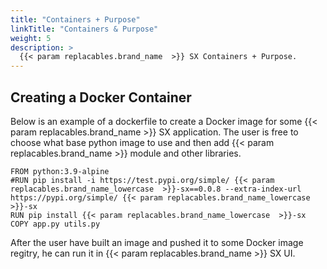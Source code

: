 ```yaml
---
title: "Containers + Purpose"
linkTitle: "Containers & Purpose"
weight: 5
description: >
  {{< param replacables.brand_name  >}} SX Containers + Purpose.
---
```


## Creating a Docker Container

Below is an example of a dockerfile to create a Docker image for some {{< param replacables.brand_name  >}} SX application. The user is free to choose what base python image
to use and then add {{< param replacables.brand_name  >}} module and other libraries.

```
FROM python:3.9-alpine
#RUN pip install -i https://test.pypi.org/simple/ {{< param replacables.brand_name_lowercase  >}}-sx==0.0.8 --extra-index-url https://pypi.org/simple/ {{< param replacables.brand_name_lowercase  >}}-sx
RUN pip install {{< param replacables.brand_name_lowercase  >}}-sx
COPY app.py utils.py
```

After the user have built an image and pushed it to some Docker image regitry, he can run it in {{< param replacables.brand_name  >}} SX UI.
